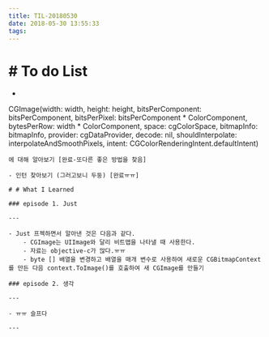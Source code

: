 ```yaml
---
title: TIL-20180530
date: 2018-05-30 13:55:33
tags: 
---
```


# # To do List


- ```swift
CGImage(width: width, height: height, bitsPerComponent: bitsPerComponent, bitsPerPixel: bitsPerComponent * ColorComponent, bytesPerRow: width * ColorComponent, space: cgColorSpace, bitmapInfo: bitmapInfo, provider: cgDataProvider, decode: nil, shouldInterpolate: interpolateAndSmoothPixels, intent: CGColorRenderingIntent.defaultIntent)
```
에 대해 알아보기 [완료-또다른 좋은 방법을 찾음]

- 인턴 찾아보기 (그러고보니 두둥) [완료ㅠㅠ]

# # What I Learned

### episode 1. Just

---

- Just 프젝하면서 알아낸 것은 다음과 같다.
	- CGImage는 UIImage와 달리 비트맵을 나타낼 때 사용한다.
	- 자료는 objective-c가 많다.ㅠㅠ
	- byte [] 배열을 변경하고 배열을 매개 변수로 사용하여 새로운 CGBitmapContext를 만든 다음 context.ToImage()를 호출하여 새 CGImage를 만들기

### episode 2. 생각

---

- ㅠㅠ 슬프다

---